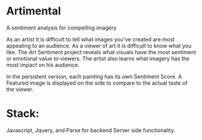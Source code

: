 Artimental
=============
A sentiment analysis for compelling imagery

As an artist it is difficult to tell what images you've created are most appealing to an audience. As a viewer of art it is difficult to know what you like. The Art Sentiment project reveals what visuals have the most sentiment or emotional value to viewers. The artist also learns what imagery has the most impact on his audience.

In the persistent version, each painting has its own Sentiment Score. A Featured image is displayed on the side to compare to the actual taste of the viewer. 


Stack: 
=======
Javascript, Jquery, and Parse for backend Server side functionality.
